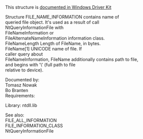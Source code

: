 This structure is [documented in Windows Driver Kit](https://learn.microsoft.com/en-us/windows-hardware/drivers/ddi/ntddk/ns-ntddk-_file_name_information)

Structure FILE\_NAME\_INFORMATION contains name of \
queried file object. It's used as a result of call \
NtQueryInformationFile with \
FileNameInformation or \
FileAlternateNameInformation information class. \
FileNameLength Length of FileName, in bytes. \
FileName\[1\] UNICODE name of file. If \
caller query about \
FileNameInformation, FileName additionally contains path to file, \
and begins with '\\' \(full path to file \
relative to device\).

Documented by: \
Tomasz Nowak \
Bo Branten \
Requirements:

Library: ntdll.lib

See also: \
FILE\_ALL\_INFORMATION \
FILE\_INFORMATION\_CLASS \
NtQueryInformationFile
